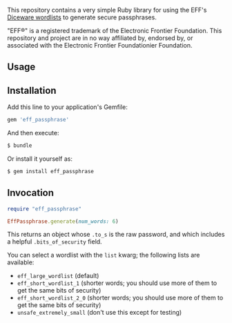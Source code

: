 This repository contains a very simple Ruby library for using the EFF's [Diceware wordlists](https://www.eff.org/dice) to generate secure passphrases.

"EFF&reg;" is a registered trademark of the Electronic Frontier Foundation. This repository and project are in no way affiliated by, endorsed by, or associated with the Electronic Frontier Foundationier Foundation.

## Usage

## Installation
Add this line to your application's Gemfile:

```ruby
gem 'eff_passphrase'
```

And then execute:
```bash
$ bundle
```

Or install it yourself as:
```bash
$ gem install eff_passphrase
```

## Invocation

```ruby
require "eff_passphrase"

EffPassphrase.generate(num_words: 6)
```

This returns an object whose `.to_s` is the raw password, and which includes a helpful `.bits_of_security` field.

You can select a wordlist with the `list` kwarg; the following lists are available:

 - `eff_large_wordlist` (default)
 - `eff_short_wordlist_1` (shorter words; you should use more of them to get the same bits of security)
 - `eff_short_wordlist_2_0` (shorter words; you should use more of them to get the same bits of security)
 - `unsafe_extremely_small` (don't use this except for testing)
